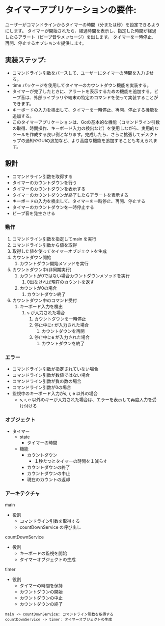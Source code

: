 # タイマーアプリケーションの要件:
ユーザーがコマンドラインからタイマーの時間（分または秒）を設定できるようにします。
タイマーが開始されたら、経過時間を表示し、指定した時間が経過したらアラート（ビープ音やメッセージ）を出します。
タイマーを一時停止、再開、停止するオプションを提供します。
## 実装ステップ:
- コマンドライン引数をパースして、ユーザーにタイマーの時間を入力させる。
- time パッケージを使用してタイマーのカウントダウン機能を実装する。
- タイマーが完了したときに、アラートを表示するための機能を追加する。ビープ音は、外部ライブラリや端末の特定のコマンドを使って実装することができます。
- キーボードの入力を検出して、タイマーを一時停止、再開、停止する機能を追加する。
- このタイマーアプリケーションは、Goの基本的な機能（コマンドライン引数の取得、時間操作、キーボード入力の検出など）を使用しながら、実用的なツールを作成する良い例となります。完成したら、さらに拡張してデスクトップの通知やGUIの追加など、より高度な機能を追加することも考えられます。

## 設計
- コマンドライン引数を取得する
- タイマーのカウントダウンを行う
- タイマーのカウントダウンを表示する
- タイマーのカウントダウンが終了したらアラートを表示する
- キーボードの入力を検出して、タイマーを一時停止、再開、停止する
- タイマーのカウントダウンを一時停止する
- ビープ音を発生させる


### 動作
1. コマンドライン引数を指定してmain を実行
2. コマンドライン引数から値を取得
3. 取得した値を使ってタイマーオブジェクトを生成
4. カウントダウン開始
   1. カウントダウン開始メソッドを実行
5. カウントダウン中(非同期実行)
   1. カウントが0ではない場合カウントダウンメソッドを実行
      1. 0出なければ現在のカウントを返す
   2. カウントが0の場合
      1. カウントダウン終了
6. カウントダウン中のコマンド受付
   1. キーボード入力を検出
      1. s が入力された場合
         1. カウントダウンを一時停止
         2. 停止中にr が入力された場合
            1. カウントダウンを再開
         3. 停止中にe が入力された場合
            1. カウントダウンを終了

### エラー
- コマンドライン引数が指定されていない場合
- コマンドライン引数が数値ではない場合
- コマンドライン引数が負の数の場合
- コマンドライン引数が0の場合 
- 監視中のキーボード入力がs, r, e 以外の場合
  - s, r, e 以外のキーが入力された場合は、エラーを表示して再度入力を受け付ける

### オブジェクト
- タイマー
  - state
    - タイマーの時間
  - 機能
    - カウントダウン
      - １秒たつとタイマーの時間を１減らす
    - カウントダウンの終了
    - カウントダウンの中止
    - 現在のカウントの返却

### アーキテクチャ
main
- 役割
  - コマンドライン引数を取得する
  - countDownService の呼び出し

countDownService
- 役割
  - キーボードの監視を開始
  - タイマーオブジェクトの生成

timer
- 役割
  - タイマーの時間を保持
  - カウントダウンの開始
  - カウントダウンの中止
  - カウントダウンの終了

```mermaid
main -> countDownService: コマンドライン引数を取得する
countDownService -> timer: タイマーオブジェクトの生成

```
